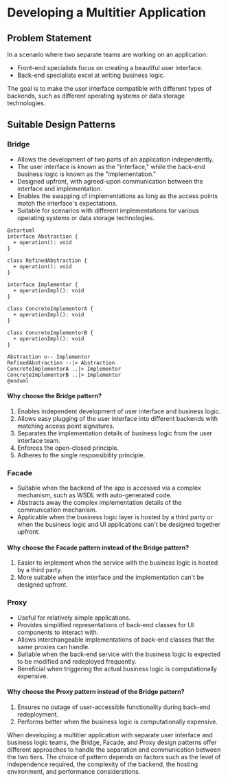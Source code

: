 # Developing a Multitier Application

## Problem Statement

In a scenario where two separate teams are working on an application:

- Front-end specialists focus on creating a beautiful user interface.
- Back-end specialists excel at writing business logic.

The goal is to make the user interface compatible with different types of backends, such as different operating systems or data storage technologies.

## Suitable Design Patterns

### Bridge

- Allows the development of two parts of an application independently.
- The user interface is known as the "interface," while the back-end business logic is known as the "implementation."
- Designed upfront, with agreed-upon communication between the interface and implementation.
- Enables the swapping of implementations as long as the access points match the interface's expectations.
- Suitable for scenarios with different implementations for various operating systems or data storage technologies.

```plantuml
@startuml
interface Abstraction {
  + operation(): void
}

class RefinedAbstraction {
  + operation(): void
}

interface Implementor {
  + operationImpl(): void
}

class ConcreteImplementorA {
  + operationImpl(): void
}

class ConcreteImplementorB {
  + operationImpl(): void
}

Abstraction o-- Implementor
RefinedAbstraction --|> Abstraction
ConcreteImplementorA ..|> Implementor
ConcreteImplementorB ..|> Implementor
@enduml
```

#### Why choose the Bridge pattern?

1. Enables independent development of user interface and business logic.
2. Allows easy plugging of the user interface into different backends with matching access point signatures.
3. Separates the implementation details of business logic from the user interface team.
4. Enforces the open-closed principle.
5. Adheres to the single responsibility principle.

### Facade

- Suitable when the backend of the app is accessed via a complex mechanism, such as WSDL with auto-generated code.
- Abstracts away the complex implementation details of the communication mechanism.
- Applicable when the business logic layer is hosted by a third party or when the business logic and UI applications can't be designed together upfront.

#### Why choose the Facade pattern instead of the Bridge pattern?

1. Easier to implement when the service with the business logic is hosted by a third party.
2. More suitable when the interface and the implementation can't be designed upfront.

### Proxy

- Useful for relatively simple applications.
- Provides simplified representations of back-end classes for UI components to interact with.
- Allows interchangeable implementations of back-end classes that the same proxies can handle.
- Suitable when the back-end service with the business logic is expected to be modified and redeployed frequently.
- Beneficial when triggering the actual business logic is computationally expensive.

#### Why choose the Proxy pattern instead of the Bridge pattern?

1. Ensures no outage of user-accessible functionality during back-end redeployment.
2. Performs better when the business logic is computationally expensive.

When developing a multitier application with separate user interface and business logic teams, the Bridge, Facade, and Proxy design patterns offer different approaches to handle the separation and communication between the two tiers. The choice of pattern depends on factors such as the level of independence required, the complexity of the backend, the hosting environment, and performance considerations.
